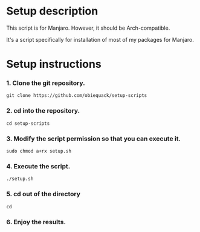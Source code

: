 # Setup description
This script is for Manjaro. However, it should be Arch-compatible.

It's a script specifically for installation of most of my packages for Manjaro.

# Setup instructions

### 1. Clone the git repository.

`git clone https://github.com/obiequack/setup-scripts`

### 2. cd into the repository.

`cd setup-scripts`

### 3. Modify the script permission so that you can execute it.

`sudo chmod a+rx setup.sh`

### 4. Execute the script.

`./setup.sh`

### 5. cd out of the directory

`cd`

### 6. Enjoy the results.
